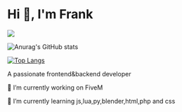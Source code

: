 # Hi 👋, I'm Frank

<img src="(https://github-readme-stats.vercel.app/api?username=FRANK-Infinity&show_icons=true&theme=radical" />

![Anurag's GitHub stats](https://github-readme-stats.vercel.app/api?username=FRANK-Infinity&show_icons=true&theme=radical)

[![Top Langs](https://github-readme-stats.vercel.app/api/top-langs/?username=FRANK&layout=compact)](https://github.com/anuraghazra/github-readme-stats)

A passionate frontend&backend developer 

🔭 I’m currently working on FiveM

🌱 I’m currently learning js,lua,py,blender,html,php and css
